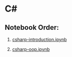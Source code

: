 # C#

## Notebook Order:

1. [csharp-introduction.ipynb](https://github.com/akLeszek/NJPO/blob/main/C#/csharp-introduction.ipynb)

2. [csharp-oop.ipynb](https://github.com/akLeszek/NJPO/blob/main/C#/csharp-oop.ipynb)